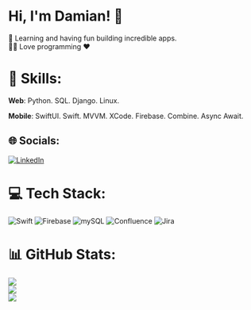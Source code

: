# Hi, I'm Damian! 👋
🌱 Learning and having fun building incredible apps. <br>👨‍💻 Love programming ❤️

# 💪 Skills:
<b>Web</b>: Python. SQL. Django. Linux. 

<b>Mobile</b>: SwiftUI. Swift. MVVM. XCode. Firebase. Combine. Async Await. 
## 🌐 Socials:
[![LinkedIn](https://img.shields.io/badge/LinkedIn-%230077B5.svg?logo=linkedin&logoColor=white)](https://linkedin.com/in/https://www.linkedin.com/in/damian-rydzewski) 

# 💻 Tech Stack:
![Swift](https://img.shields.io/badge/swift-F54A2A?style=for-the-badge&logo=swift&logoColor=white) ![Firebase](https://img.shields.io/badge/firebase-%23039BE5.svg?style=for-the-badge&logo=firebase) ![mySQL](https://img.shields.io/badge/mysql-%2300f.svg?style=for-the-badge&logo=mysql&logoColor=white) ![Confluence](https://img.shields.io/badge/confluence-%23172BF4.svg?style=for-the-badge&logo=confluence&logoColor=white) ![Jira](https://img.shields.io/badge/jira-%230A0FFF.svg?style=for-the-badge&logo=jira&logoColor=white)
# 📊 GitHub Stats:
![](https://github-readme-stats.vercel.app/api?username=damianrydzewski&theme=dark&hide_border=false&include_all_commits=true&count_private=true)<br/>
![](https://github-readme-streak-stats.herokuapp.com/?user=damianrydzewski&theme=dark&hide_border=false)<br/>
![](https://github-readme-stats.vercel.app/api/top-langs/?username=damianrydzewski&theme=dark&hide_border=false&include_all_commits=true&count_private=true&layout=compact)

